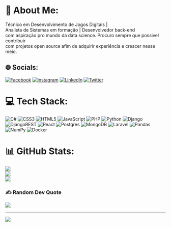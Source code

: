 # 💫 About Me:
Técnico em Desenvolvimento de Jogos Digitais | <br>Analista de Sistemas em formação | Desenvolvedor back-end <br>com aspiração pro mundo da data science. Procuro sempre que possivel contribuir<br>com projetos open source afim de adquirir experiência e crescer nesse meio.<br>


## 🌐 Socials:
[![Facebook](https://img.shields.io/badge/Facebook-%231877F2.svg?logo=Facebook&logoColor=white)](https://facebook.com/https://www.facebook.com/breno.nascimentodealmeida) [![Instagram](https://img.shields.io/badge/Instagram-%23E4405F.svg?logo=Instagram&logoColor=white)](https://instagram.com/brenao.a) [![LinkedIn](https://img.shields.io/badge/LinkedIn-%230077B5.svg?logo=linkedin&logoColor=white)](https://linkedin.com/in/linkedin.com/in/breno-nascimento-de-almeida-6875761a4) [![Twitter](https://img.shields.io/badge/Twitter-%231DA1F2.svg?logo=Twitter&logoColor=white)](https://twitter.com/brenao.a) 

# 💻 Tech Stack:
![C#](https://img.shields.io/badge/c%23-%23239120.svg?style=flat&logo=c-sharp&logoColor=white) ![CSS3](https://img.shields.io/badge/css3-%231572B6.svg?style=flat&logo=css3&logoColor=white) ![HTML5](https://img.shields.io/badge/html5-%23E34F26.svg?style=flat&logo=html5&logoColor=white) ![JavaScript](https://img.shields.io/badge/javascript-%23323330.svg?style=flat&logo=javascript&logoColor=%23F7DF1E) ![PHP](https://img.shields.io/badge/php-%23777BB4.svg?style=flat&logo=php&logoColor=white) ![Python](https://img.shields.io/badge/python-3670A0?style=flat&logo=python&logoColor=ffdd54) ![Django](https://img.shields.io/badge/django-%23092E20.svg?style=flat&logo=django&logoColor=white) ![DjangoREST](https://img.shields.io/badge/DJANGO-REST-ff1709?style=flat&logo=django&logoColor=white&color=ff1709&labelColor=gray) ![React](https://img.shields.io/badge/react-%2320232a.svg?style=flat&logo=react&logoColor=%2361DAFB) ![Postgres](https://img.shields.io/badge/postgres-%23316192.svg?style=flat&logo=postgresql&logoColor=white) ![MongoDB](https://img.shields.io/badge/MongoDB-%234ea94b.svg?style=flat&logo=mongodb&logoColor=white) ![Laravel](https://img.shields.io/badge/laravel-%23FF2D20.svg?style=flat&logo=laravel&logoColor=white) ![Pandas](https://img.shields.io/badge/pandas-%23150458.svg?style=flat&logo=pandas&logoColor=white) ![NumPy](https://img.shields.io/badge/numpy-%23013243.svg?style=flat&logo=numpy&logoColor=white) ![Docker](https://img.shields.io/badge/docker-%230db7ed.svg?style=flat&logo=docker&logoColor=white)

# 📊 GitHub Stats:
![](https://github-readme-stats.vercel.app/api?username=BrenoNAlmeida&theme=radical&hide_border=false&include_all_commits=false&count_private=true)<br/>
![](https://github-readme-streak-stats.herokuapp.com/?user=BrenoNAlmeida&theme=radical&hide_border=false)<br/>
![](https://github-readme-stats.vercel.app/api/top-langs/?username=BrenoNAlmeida&theme=radical&hide_border=false&include_all_commits=false&count_private=true&layout=compact)

### ✍️ Random Dev Quote
![](https://quotes-github-readme.vercel.app/api?type=horizontal&theme=radical)

---
[![](https://visitcount.itsvg.in/api?id=BrenoNAlmeida&icon=5&color=0)](https://visitcount.itsvg.in)

<!-- Proudly created with GPRM ( https://gprm.itsvg.in ) -->
